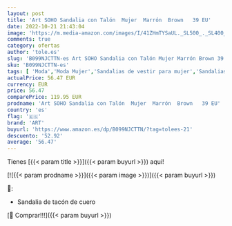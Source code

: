 ```yaml
---
layout: post
title: 'Art SOHO Sandalia con Talón  Mujer  Marrón  Brown   39 EU'
date: 2022-10-21 21:43:04
image: 'https://m.media-amazon.com/images/I/41ZHmTYSaUL._SL500_._SL400_.jpg'
comments: true
category: ofertas
author: 'tole.es'
slug: 'B099NJCTTN-es Art SOHO Sandalia con Talón Mujer Marrón Brown 39 EU'
sku: 'B099NJCTTN-es'
tags: [ 'Moda','Moda Mujer','Sandalias de vestir para mujer','Sandalias y palas de mujer','Zapatos para mujer','art','sandalia','🇪🇸', ]
actualPrice: 56.47 EUR
currency: EUR
price: 56.47
comparePrice: 119.95 EUR
prodname: 'Art SOHO Sandalia con Talón  Mujer  Marrón  Brown   39 EU'
country: 'es'
flag: '🇪🇸'
brand: 'ART'
buyurl: 'https://www.amazon.es/dp/B099NJCTTN/?tag=tolees-21'
descuento: '52.92'
average: '56.47'
---
```


Tienes [{{< param title >}}]({{< param buyurl >}}) aqui!

[![{{< param prodname >}}]({{< param image >}})]({{< param buyurl >}})

🔎:

- Sandalia de tacón de cuero

[🛒 Comprar!!!]({{< param buyurl >}})
